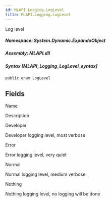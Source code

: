 ```yaml
---  
id: MLAPI.Logging.LogLevel  
title: MLAPI.Logging.LogLevel  
---
```


<div class="markdown level0 summary" markdown="1">

Log level

</div>

<div class="markdown level0 conceptual" markdown="1">

</div>

##### **Namespace**: System.Dynamic.ExpandoObject

##### **Assembly**: MLAPI.dll

##### Syntax [MLAPI_Logging_LogLevel_syntax]

    public enum LogLevel

## Fields

Name

Description

Developer

Developer logging level, most verbose

Error

Error logging level, very quiet

Normal

Normal logging level, medium verbose

Nothing

Nothing logging level, no logging will be done
